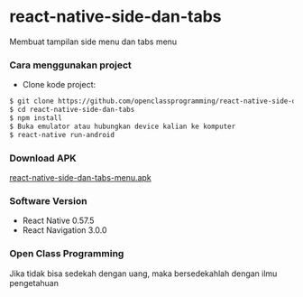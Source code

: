 # react-native-side-dan-tabs
Membuat tampilan side menu dan tabs menu

### Cara menggunakan project
- Clone kode project:
```bash
$ git clone https://github.com/openclassprogramming/react-native-side-dan-tabs.git
$ cd react-native-side-dan-tabs
$ npm install
$ Buka emulator atau hubungkan device kalian ke komputer
$ react-native run-android
```

### Download APK
[react-native-side-dan-tabs-menu.apk](https://drive.google.com/open?id=1TKKyS_t6rFKrCqGzJPCMwRE4TvouHPx7)

### Software Version
* React Native 0.57.5
* React Navigation 3.0.0

### Open Class Programming
Jika tidak bisa sedekah dengan uang, maka bersedekahlah dengan ilmu pengetahuan

